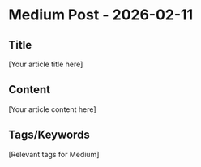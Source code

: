 # Medium Post - 2026-02-11

## Title
[Your article title here]

## Content
[Your article content here]

## Tags/Keywords
[Relevant tags for Medium]
